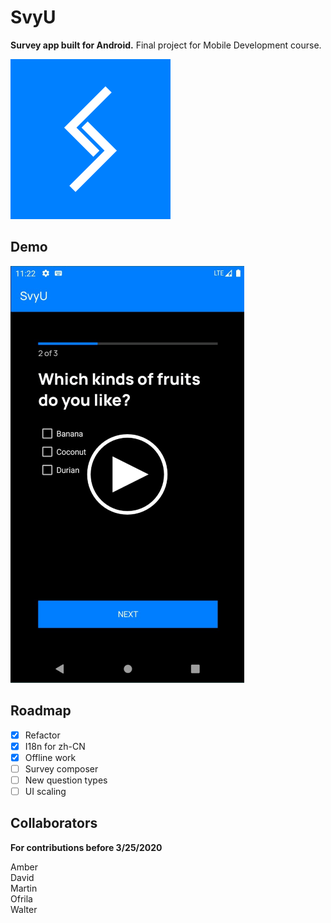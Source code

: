 # SvyU
**Survey app built for Android.** Final project for Mobile Development course.  

![SvyU icon: two checkmarks forming the shape of letter S.](./android-client/res/svyu-icon.png)

## Demo
[![Click to play a video demonstration.](./android-client/res/demo-play.png)](https://svyuwebsite.blob.core.windows.net/res/svyu-demo.webm)

## Roadmap
- [x] Refactor
- [x] I18n for zh-CN
- [x] Offline work
- [ ] Survey composer
- [ ] New question types
- [ ] UI scaling

## Collaborators
**For contributions before 3/25/2020**  

Amber  
David  
Martin  
Ofrila  
Walter  
